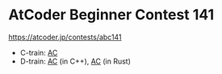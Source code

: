 # AtCoder Beginner Contest 141

https://atcoder.jp/contests/abc141

- C-train: [AC](https://atcoder.jp/contests/abc141/submissions/35820977)
- D-train: [AC](https://atcoder.jp/contests/abc141/submissions/17580001) (in C++), [AC](https://atcoder.jp/contests/abc141/submissions/35821759) (in Rust)
